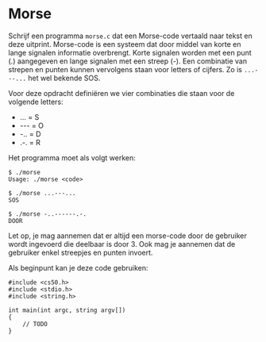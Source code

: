 # Morse

Schrijf een programma `morse.c` dat een Morse-code vertaald naar tekst en deze uitprint. Morse-code is een systeem dat door middel van korte en lange signalen informatie overbrengt. Korte signalen worden met een punt (.) aangegeven en lange signalen met een streep (-). Een combinatie van strepen en punten kunnen vervolgens staan voor letters of cijfers. Zo is `...---...` het wel bekende SOS.

Voor deze opdracht definiëren we vier combinaties die staan voor de volgende letters:

- ... = S
- --- = O
- -.. = D
- .-. = R

Het programma moet als volgt werken:

    $ ./morse
    Usage: ./morse <code>

    $ ./morse ...---...
    SOS

    $ ./morse -..------.-.
    DOOR

Let op, je mag aannemen dat er altijd een morse-code door de gebruiker wordt ingevoerd die deelbaar is door 3. Ook mag je aannemen dat de gebruiker enkel streepjes en punten invoert.

Als beginpunt kan je deze code gebruiken:

    #include <cs50.h>
    #include <stdio.h>
    #include <string.h>

    int main(int argc, string argv[])
    {
        // TODO
    }
